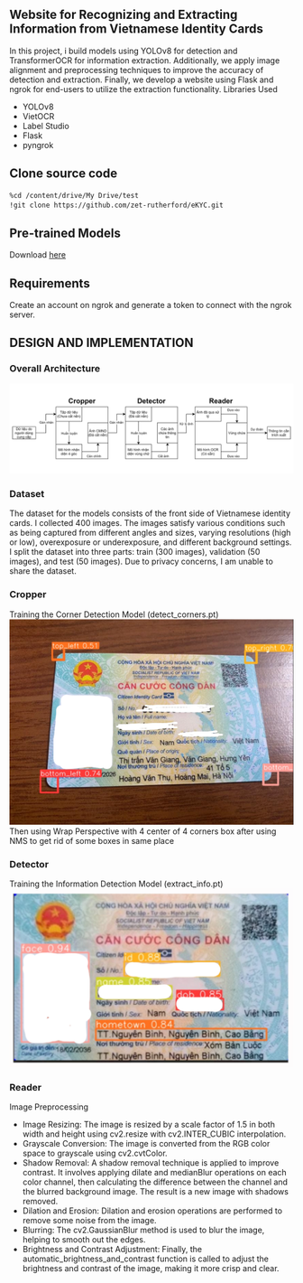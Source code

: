 ## Website for Recognizing and Extracting Information from Vietnamese Identity Cards
In this project, i build models using YOLOv8 for detection and TransformerOCR for information extraction. Additionally, we apply image alignment and preprocessing techniques to improve the accuracy of detection and extraction. Finally, we develop a website using Flask and ngrok for end-users to utilize the extraction functionality.
Libraries Used

* YOLOv8
* VietOCR
* Label Studio
* Flask
* pyngrok

## Clone source code
```bash
%cd /content/drive/My Drive/test
!git clone https://github.com/zet-rutherford/eKYC.git
```
## Pre-trained Models
Download [here](https://drive.google.com/drive/u/0/folders/1ouUg-HtHcA9UO2-WYBrFT-vXVsMn-Bey)
## Requirements
Create an account on ngrok and generate a token to connect with the ngrok server.
## DESIGN AND IMPLEMENTATION
### Overall Architecture
![pipeline](./img/pipeline.png)
### Dataset
The dataset for the models consists of the front side of Vietnamese identity cards. I collected 400 images. The images satisfy various conditions such as being captured from different angles and sizes, varying resolutions (high or low), overexposure or underexposure, and different background settings. I split the dataset into three parts: train (300 images), validation (50 images), and test (50 images).
Due to privacy concerns, I am unable to share the dataset.
### Cropper
Training the Corner Detection Model (detect_corners.pt)
![alt text](./img/image.png)
Then using Wrap Perspective with 4 center of 4 corners box after using NMS to get rid of some boxes in same place
### Detector
Training the Information Detection Model (extract_info.pt)
![alt text](./img/image2.png)
### Reader
Image Preprocessing
* Image Resizing: The image is resized by a scale factor of 1.5 in both width and height using cv2.resize with cv2.INTER_CUBIC interpolation.
* Grayscale Conversion: The image is converted from the RGB color space to grayscale using cv2.cvtColor.
* Shadow Removal: A shadow removal technique is applied to improve contrast. It involves applying dilate and medianBlur operations on each color channel, then calculating the difference between the channel and the blurred background image. The result is a new image with shadows removed.
* Dilation and Erosion: Dilation and erosion operations are performed to remove some noise from the image.
* Blurring: The cv2.GaussianBlur method is used to blur the image, helping to smooth out the edges.
* Brightness and Contrast Adjustment: Finally, the automatic_brightness_and_contrast function is called to adjust the brightness and contrast of the image, making it more crisp and clear.